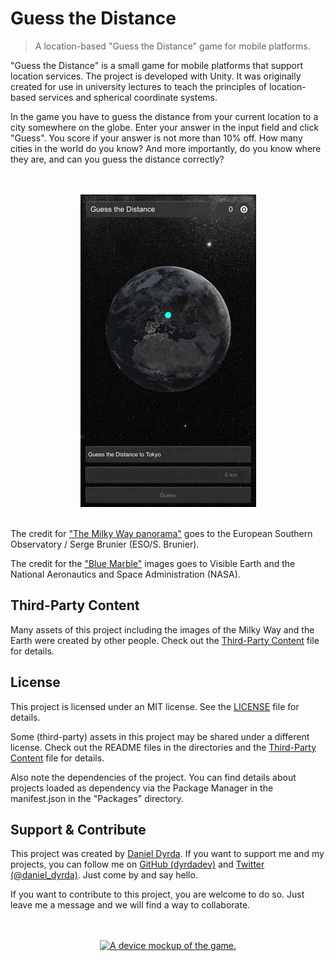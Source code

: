 # Guess the Distance

> A location-based "Guess the Distance" game for mobile platforms.

"Guess the Distance" is a small game for mobile platforms that support location services. The project is developed with Unity. It was originally created for use in university lectures to teach the principles of location-based services and spherical coordinate systems.

In the game you have to guess the distance from your current location to a city somewhere on the globe. Enter your answer in the input field and click "Guess". You score if your answer is not more than 10% off. How many cities in the world do you know? And more importantly, do you know where they are, and can you guess the distance correctly?

<p align=center>
    <br>
    <br>
        <a href="https://github.com/dyrdadev/guess-the-distance">
            <img src="./Media/guess_the_distance_gameplay_13.gif" alt="A device mockup of the game."/>
        </a>
    <br>
    <br>
</p>

The credit for ["The Milky Way panorama"](https://www.eso.org/public/images/eso0932a/) goes to the European Southern Observatory / Serge Brunier (ESO/S. Brunier).

The credit for the ["Blue Marble"](https://visibleearth.nasa.gov/collection/1484/blue-marble) images goes to Visible Earth and the National Aeronautics and Space Administration (NASA).

## Third-Party Content

Many assets of this project including the images of the Milky Way and the Earth were created by other people. Check out the [Third-Party Content](/ThirdPartyContent.md) file for details.

## License

This project is licensed under an MIT license. See the [LICENSE](/LICENSE) file for details.

Some (third-party) assets in this project may be shared under a different license. Check out the README files in the directories and the [Third-Party Content](/ThirdPartyContent.md) file for details.

Also note the dependencies of the project. You can find details about projects loaded as dependency via the Package Manager in the manifest.json in the "Packages" directory.

## Support & Contribute

This project was created by [Daniel Dyrda](https://dyrda.page). If you want to support me and my projects, you can follow me on [GitHub (dyrdadev)](https://github.com/dyrdadev) and [Twitter (@daniel_dyrda)](https://twitter.com/daniel_dyrda). Just come by and say hello.

If you want to contribute to this project, you are welcome to do so. Just leave me a message and we will find a way to collaborate.

<p align=center>
    <br>
    <br>
    <a href="https://github.com/dyrdadev/guess-the-distance">
        <img src="./Media/guess_the_distance_globe_4.gif" alt="A device mockup of the game."/>
    </a>
    <br>
    <br>
</p>

